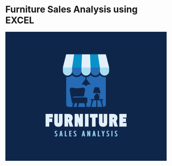 # Furniture Sales Analysis using EXCEL
![FSLOGO](https://github.com/KumarBoste/Furniture_Sales_Analysis/blob/main/Furniture%20Sales%20LOGO.png)
